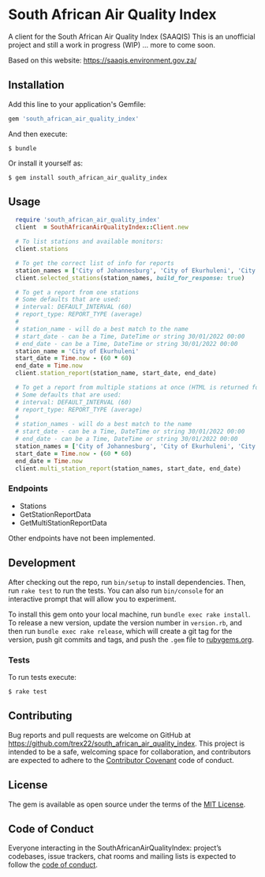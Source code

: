 #  South African Air Quality Index
A client for the South African Air Quality Index (SAAQIS)
This is an unofficial project and still a work in progress (WIP) ... more to come soon.

Based on this website: https://saaqis.environment.gov.za/

## Installation

Add this line to your application's Gemfile:

```ruby
gem 'south_african_air_quality_index'
```

And then execute:

    $ bundle

Or install it yourself as:

    $ gem install south_african_air_quality_index

## Usage

```ruby
  require 'south_african_air_quality_index'
  client  = SouthAfricanAirQualityIndex::Client.new

  # To list stations and available monitors:
  client.stations

  # To get the correct list of info for reports
  station_names = ['City of Johannesburg', 'City of Ekurhuleni', 'City of Cape Town']
  client.selected_stations(station_names, build_for_response: true)

  # To get a report from one stations
  # Some defaults that are used:
  # interval: DEFAULT_INTERVAL (60)
  # report_type: REPORT_TYPE (average)
  #
  # station_name - will do a best match to the name
  # start_date - can be a Time, DateTime or string 30/01/2022 00:00
  # end_date - can be a Time, DateTime or string 30/01/2022 00:00
  station_name = 'City of Ekurhuleni'
  start_date = Time.now - (60 * 60)
  end_date = Time.now
  client.station_report(station_name, start_date, end_date)

  # To get a report from multiple stations at once (HTML is returned for now)
  # Some defaults that are used:
  # interval: DEFAULT_INTERVAL (60)
  # report_type: REPORT_TYPE (average)
  #
  # station_names - will do a best match to the name
  # start_date - can be a Time, DateTime or string 30/01/2022 00:00
  # end_date - can be a Time, DateTime or string 30/01/2022 00:00
  station_names = ['City of Johannesburg', 'City of Ekurhuleni', 'City of Cape Town']
  start_date = Time.now - (60 * 60)
  end_date = Time.now
  client.multi_station_report(station_names, start_date, end_date)
```

### Endpoints
- Stations
- GetStationReportData
- GetMultiStationReportData

Other endpoints have not been implemented.

## Development

After checking out the repo, run `bin/setup` to install dependencies. Then, run `rake test` to run the tests. You can also run `bin/console` for an interactive prompt that will allow you to experiment.

To install this gem onto your local machine, run `bundle exec rake install`. To release a new version, update the version number in `version.rb`, and then run `bundle exec rake release`, which will create a git tag for the version, push git commits and tags, and push the `.gem` file to [rubygems.org](https://rubygems.org).

### Tests
To run tests execute:

    $ rake test

## Contributing

Bug reports and pull requests are welcome on GitHub at https://github.com/trex22/south_african_air_quality_index. This project is intended to be a safe, welcoming space for collaboration, and contributors are expected to adhere to the [Contributor Covenant](http://contributor-covenant.org) code of conduct.

## License

The gem is available as open source under the terms of the [MIT License](https://opensource.org/licenses/MIT).

## Code of Conduct

Everyone interacting in the SouthAfricanAirQualityIndex: project’s codebases, issue trackers, chat rooms and mailing lists is expected to follow the [code of conduct](https://github.com/trex22/south_african_air_quality_index/blob/master/CODE_OF_CONDUCT.md).
